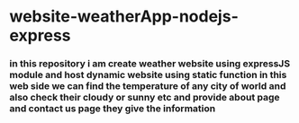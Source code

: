 # website-weatherApp-nodejs-express


<h3> in this repository i am create weather website using expressJS module and host dynamic website using static function in this web side we can find the temperature of any city of world and also check their cloudy or sunny etc and provide about page and contact us page they give the information 
